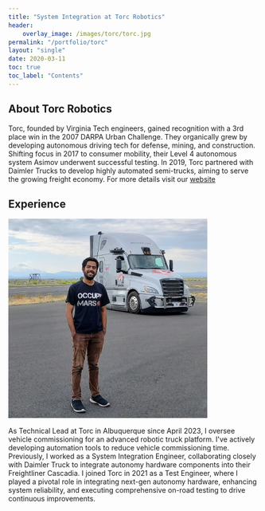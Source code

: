 ```yaml
---
title: "System Integration at Torc Robotics"
header:
    overlay_image: /images/torc/torc.jpg
permalink: "/portfolio/torc"
layout: "single"
date: 2020-03-11
toc: true
toc_label: "Contents"
---
```


## About Torc Robotics
Torc, founded by Virginia Tech engineers, gained recognition with a 3rd place win in the 2007 DARPA Urban Challenge. They organically grew by developing autonomous driving tech for defense, mining, and construction. Shifting focus in 2017 to consumer mobility, their Level 4 autonomous system Asimov underwent successful testing. In 2019, Torc partnered with Daimler Trucks to develop highly automated semi-trucks, aiming to serve the growing freight economy.
For more details visit our [website](www.torc.ai)

## Experience
<img src="/images/torc/madras.jpg" alt="drawing" width="400"/>

As Technical Lead at Torc in Albuquerque since April 2023, I oversee vehicle commissioning for an advanced robotic truck platform. I've actively developing automation tools to reduce vehicle commissioning time. Previously, I worked as a System Integration Engineer, collaborating closely with Daimler Truck to integrate autonomy hardware components into their Freightliner Cascadia. I joined Torc in 2021 as a Test Engineer, where I played a pivotal role in integrating next-gen autonomy hardware, enhancing system reliability, and executing comprehensive on-road testing to drive continuous improvements.
